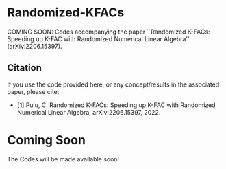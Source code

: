 # Randomized-KFACs
COMING SOON: Codes accompanying the paper ``Randomized K-FACs: Speeding up K-FAC with Randomized Numerical Linear Algebra'' (arXiv:2206.15397). 

## Citation
If you use the  code provided here, or any concept/results in the associated paper, please cite:

* [1] Puiu, C. Randomized K-FACs: Speeding up K-FAC with Randomized Numerical Linear Algebra, arXiv:2206.15397, 2022.

# Coming Soon
The Codes will be made available soon!
